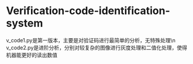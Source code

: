 # Verification-code-identification-system
v_code1.py是第一版本，主要是对验证码进行最简单的分析，无特殊处理\n
v_code2.py是进阶分析，分别对较复杂的图像进行灰度处理和二值化处理，使得机器能更好的读出数值

